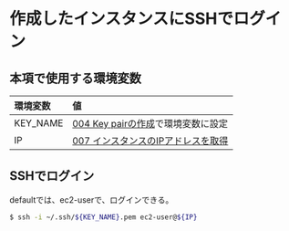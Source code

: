 # 作成したインスタンスにSSHでログイン

## 本項で使用する環境変数

|環境変数|値|
|:--|:--|
|KEY_NAME|[004 Key pairの作成](/ec2/004_key_pair.md)で環境変数に設定|
|IP|[007 インスタンスのIPアドレスを取得](/ec2/007_get_instance_ip.md)|

## SSHでログイン

defaultでは、ec2-userで、ログインできる。

```bash
$ ssh -i ~/.ssh/${KEY_NAME}.pem ec2-user@${IP}
```
